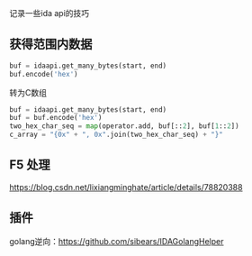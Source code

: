 记录一些ida api的技巧
## 获得范围内数据
```py
buf = idaapi.get_many_bytes(start, end)
buf.encode('hex')
```
转为C数组
```py
buf = idaapi.get_many_bytes(start, end)
buf = buf.encode('hex')
two_hex_char_seq = map(operator.add, buf[::2], buf[1::2])
c_array = "{0x" + ", 0x".join(two_hex_char_seq) + "}"
```
## F5 处理
https://blog.csdn.net/lixiangminghate/article/details/78820388

## 插件
golang逆向：https://github.com/sibears/IDAGolangHelper